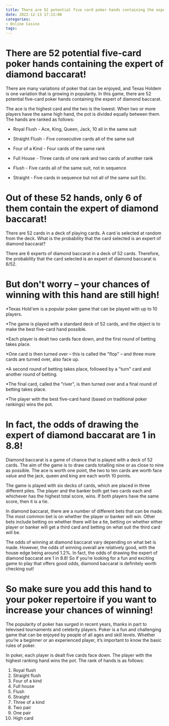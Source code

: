 ```yaml
---
title: There are 52 potential five card poker hands containing the expert of diamond baccarat!
date: 2022-12-13 17:13:08
categories:
- Online Casino
tags:
---
```



#  There are 52 potential five-card poker hands containing the expert of diamond baccarat!

There are many variations of poker that can be enjoyed, and Texas Holdem is one variation that is growing in popularity. In this game, there are 52 potential five-card poker hands containing the expert of diamond baccarat.

The ace is the highest card and the two is the lowest. When two or more players have the same high hand, the pot is divided equally between them. The hands are ranked as follows:

* Royal Flush - Ace, King, Queen, Jack, 10 all in the same suit

* Straight Flush - Five consecutive cards all of the same suit

* Four of a Kind - Four cards of the same rank

* Full House - Three cards of one rank and two cards of another rank

* Flush - Five cards all of the same suit, not in sequence

* Straight - Five cards in sequence but not all of the same suit
Etc.

#  Out of these 52 hands, only 6 of them contain the expert of diamond baccarat!

There are 52 cards in a deck of playing cards. A card is selected at random from the deck. What is the probability that the card selected is an expert of diamond baccarat?

There are 6 experts of diamond baccarat in a deck of 52 cards. Therefore, the probability that the card selected is an expert of diamond baccarat is 6/52.

#  But don't worry – your chances of winning with this hand are still high!

*Texas Hold'em is a popular poker game that can be played with up to 10 players.

*The game is played with a standard deck of 52 cards, and the object is to make the best five-card hand possible.

*Each player is dealt two cards face down, and the first round of betting takes place.

*One card is then turned over – this is called the "flop" – and three more cards are turned over, also face up.

*A second round of betting takes place, followed by a "turn" card and another round of betting.

*The final card, called the "river", is then turned over and a final round of betting takes place.

*The player with the best five-card hand (based on traditional poker rankings) wins the pot.

#  In fact, the odds of drawing the expert of diamond baccarat are 1 in 8.8!

Diamond baccarat is a game of chance that is played with a deck of 52 cards. The aim of the game is to draw cards totalling nine or as close to nine as possible. The ace is worth one point, the two to ten cards are worth face value and the jack, queen and king are each worth 10 points.

The game is played with six decks of cards, which are placed in three different piles. The player and the banker both get two cards each and whichever has the highest total score, wins. If both players have the same score, then it is a tie.

In diamond baccarat, there are a number of different bets that can be made. The most common bet is on whether the player or banker will win. Other bets include betting on whether there will be a tie, betting on whether either player or banker will get a third card and betting on what suit the third card will be.

The odds of winning at diamond baccarat vary depending on what bet is made. However, the odds of winning overall are relatively good, with the house edge being around 1.2%. In fact, the odds of drawing the expert of diamond baccarat are 1 in 8.8! So if you’re looking for a fun and exciting game to play that offers good odds, diamond baccarat is definitely worth checking out!

#  So make sure you add this hand to your poker repertoire if you want to increase your chances of winning!

The popularity of poker has surged in recent years, thanks in part to televised tournaments and celebrity players. Poker is a fun and challenging game that can be enjoyed by people of all ages and skill levels. Whether you’re a beginner or an experienced player, it’s important to know the basic rules of poker.

In poker, each player is dealt five cards face down. The player with the highest ranking hand wins the pot. The rank of hands is as follows:

1. Royal flush
2. Straight flush
3. Four of a kind
4. Full house
5. Flush
6. Straight
7. Three of a kind
8. Two pair
9. One pair
10. High card